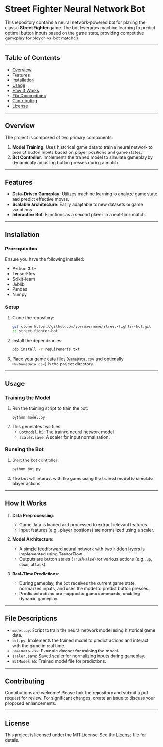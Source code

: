 # Street Fighter Neural Network Bot

This repository contains a neural network-powered bot for playing the classic **Street Fighter** game. The bot leverages machine learning to predict optimal button inputs based on the game state, providing competitive gameplay for player-vs-bot matches.

---

## Table of Contents

- [Overview](#overview)
- [Features](#features)
- [Installation](#installation)
- [Usage](#usage)
- [How It Works](#how-it-works)
- [File Descriptions](#file-descriptions)
- [Contributing](#contributing)
- [License](#license)

---

## Overview

The project is composed of two primary components:
1. **Model Training**: Uses historical game data to train a neural network to predict button inputs based on player positions and game states.
2. **Bot Controller**: Implements the trained model to simulate gameplay by dynamically adjusting button presses during a match.

---

## Features

- **Data-Driven Gameplay**: Utilizes machine learning to analyze game state and predict effective moves.
- **Scalable Architecture**: Easily adaptable to new datasets or game variations.
- **Interactive Bot**: Functions as a second player in a real-time match.

---

## Installation

### Prerequisites
Ensure you have the following installed:
- Python 3.8+
- TensorFlow
- Scikit-learn
- Joblib
- Pandas
- Numpy

### Setup
1. Clone the repository:
   ```bash
   git clone https://github.com/yourusername/street-fighter-bot.git
   cd street-fighter-bot
   ```
2. Install the dependencies:
   ```bash
   pip install -r requirements.txt
   ```

3. Place your game data files (`GameData.csv` and optionally `NewGameData.csv`) in the project directory.

---

## Usage

### Training the Model
1. Run the training script to train the bot:
   ```bash
   python model.py
   ```
2. This generates two files:
   - `BotModel.h5`: The trained neural network model.
   - `scaler.save`: A scaler for input normalization.

### Running the Bot
1. Start the bot controller:
   ```bash
   python bot.py
   ```
2. The bot will interact with the game using the trained model to simulate player actions.

---

## How It Works

1. **Data Preprocessing**:
   - Game data is loaded and processed to extract relevant features.
   - Input features (e.g., player positions) are normalized using a scaler.

2. **Model Architecture**:
   - A simple feedforward neural network with two hidden layers is implemented using TensorFlow.
   - Outputs are button states (`True`/`False`) for various actions (e.g., `up`, `down`, `attack`).

3. **Real-Time Predictions**:
   - During gameplay, the bot receives the current game state, normalizes inputs, and uses the model to predict button presses.
   - Predicted actions are mapped to game commands, enabling dynamic gameplay.

---

## File Descriptions

- `model.py`: Script to train the neural network model using historical game data.
- `bot.py`: Implements the trained model to predict actions and interact with the game in real time.
- `GameData.csv`: Example dataset for training the model.
- `scaler.save`: Saved scaler for normalizing inputs during gameplay.
- `BotModel.h5`: Trained model file for predictions.

---

## Contributing

Contributions are welcome! Please fork the repository and submit a pull request for review. For significant changes, create an issue to discuss your proposed enhancements.

---

## License

This project is licensed under the MIT License. See the [License](License) file for details.
